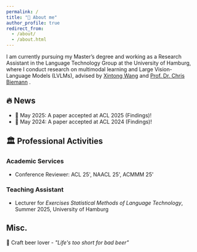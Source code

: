 ```yaml
---
permalink: /
title: "👋 About me"
author_profile: true
redirect_from: 
  - /about/
  - /about.html
---
```


I am currently pursuing my Master’s degree and working as a Research Assistant in the Language Technology Group at the University of Hamburg, where I conduct research on multimodal learning and Large Vision-Language Models (LVLMs), advised by [Xintong Wang](https://ethanscuter.github.io/) and [Prof. Dr. Chris Biemann](https://www.inf.uni-hamburg.de/en/inst/ab/lt/people/chris-biemann.html) .



## 🔥 News
- 🎉 May 2025: A paper accepted at ACL 2025 (Findings)!
- 🎉 May 2024: A paper accepted at ACL 2024 (Findings)!

## 🏛️ Professional Activities
### Academic Services
- Conference Reviewer: ACL 25', NAACL 25', ACMMM 25'

### Teaching Assistant
- Lecturer for *Exercises Statistical Methods of Language Technology*, Summer 2025, University of Hamburg 

## Misc.
🍺 Craft beer lover - *"Life's too short for bad beer"*


<script type="text/javascript" id="clustrmaps" src="//clustrmaps.com/map_v2.js?d=Z4j6RR4Oe-Hly6tCmfJ0dzYM_6vKidmxO1GYVlLoi7o&cl=ffffff&w=a"></script>
